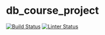 # db_course_project

[![Build Status](https://github.com/DuckLuckBreakout/db_course_project/actions/workflows/build.yml/badge.svg)](https://github.com/DuckLuckBreakout/db_course_project/actions/workflows/build.yml)
[![Linter Status](https://github.com/DuckLuckBreakout/db_course_project/actions/workflows/linter.yml/badge.svg)](https://github.com/DuckLuckBreakout/db_course_project/actions/workflows/linter.yml)